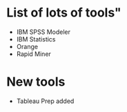 # List of lots of tools"
  - IBM SPSS Modeler
  - IBM Statistics
  - Orange
  - Rapid Miner
  
 # New tools 
 
  - Tableau Prep added
